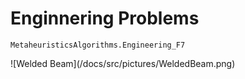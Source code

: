 # Enginnering Problems



```@docs 
MetaheuristicsAlgorithms.Engineering_F7
```

<!-- ![My Plot](assets/WeldedBeam.png) -->
![Welded Beam](<repo-root>/docs/src/pictures/WeldedBeam.png)
